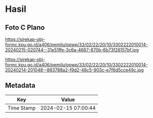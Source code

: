 # Hasil

## Foto C Plano

https://sirekap-obj-formc.kpu.go.id/a406/pemilu/ppwp/33/02/22/20/10/3302222010014-20240215-020744--31e51ffe-3c6a-4687-870b-6b73f26157bf.jpg

https://sirekap-obj-formc.kpu.go.id/a406/pemilu/ppwp/33/02/22/20/10/3302222010014-20240214-201048--883788a2-f9d2-48c5-903c-e7f6d5cce49c.jpg


## Metadata

| Key        | Value               |
| ---------- | ------------------- |
| Time Stamp | 2024-02-15 07:00:44 |



